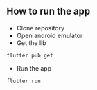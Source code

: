 ## How to run the app

- Clone repository
- Open android emulator
- Get the lib
```console
flutter pub get
```
- Run the app
```console
flutter run
```

